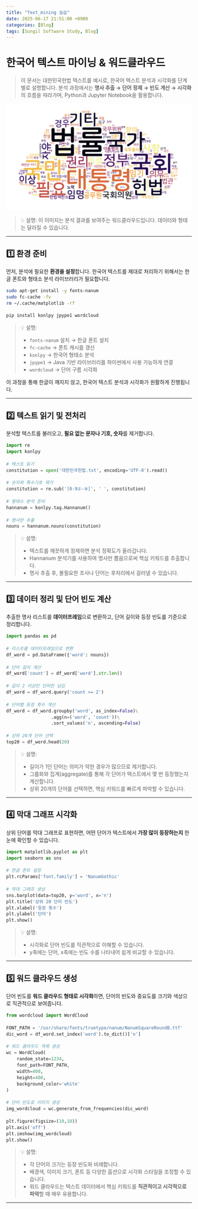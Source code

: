 ```yaml
---
title: "Text_mining 실습"
date: 2025-06-17 21:51:00 +0900
categories: [Blog]
tags: [Sungil Software Study, Blog]
---
```


# 한국어 텍스트 마이닝 & 워드클라우드

> 이 문서는 대한민국헌법 텍스트를 예시로, 한국어 텍스트 분석과 시각화를 단계별로 설명합니다.
> 분석 과정에서는 **명사 추출 → 단어 정제 → 빈도 계산 → 시각화**의 흐름을 따라가며, Python과 Jupyter Notebook을 활용합니다.

![대표 이미지](/assets/img/TextCloud.png)

> 💡 설명: 이 이미지는 분석 결과를 보여주는 워드클라우드입니다. 데이터와 형태는 달라질 수 있습니다.

---

## 1️⃣ 환경 준비

먼저, 분석에 필요한 **환경을 설정**합니다. 한국어 텍스트를 제대로 처리하기 위해서는 한글 폰트와 형태소 분석 라이브러리가 필요합니다.

```bash
sudo apt-get install -y fonts-nanum
sudo fc-cache -fv
rm ~/.cache/matplotlib -rf

pip install konlpy jpype1 wordcloud
```

> 💡 설명:
>
> * `fonts-nanum` 설치 → 한글 폰트 설치
> * `fc-cache` → 폰트 캐시를 갱신
> * `konlpy` → 한국어 형태소 분석
> * `jpype1` → Java 기반 라이브러리를 파이썬에서 사용 가능하게 연결
> * `wordcloud` → 단어 구름 시각화

이 과정을 통해 한글이 깨지지 않고, 한국어 텍스트 분석과 시각화가 원활하게 진행됩니다.

---

## 2️⃣ 텍스트 읽기 및 전처리

분석할 텍스트를 불러오고, **필요 없는 문자나 기호, 숫자**를 제거합니다.

```python
import re
import konlpy

# 텍스트 읽기
constitution = open('대한민국헌법.txt', encoding='UTF-8').read()

# 숫자와 특수기호 제거
constitution = re.sub('[0-9①-⑨]', ' ', constitution)

# 형태소 분석 준비
hannanum = konlpy.tag.Hannanum()

# 명사만 추출
nouns = hannanum.nouns(constitution)
```

> 💡 설명:
>
> * 텍스트를 깨끗하게 정제하면 분석 정확도가 올라갑니다.
> * Hannanum 분석기를 사용하여 명사만 뽑음으로써 핵심 키워드를 추출합니다.
> * 명사 추출 후, 불필요한 조사나 단어는 후처리에서 걸러낼 수 있습니다.

---

## 3️⃣ 데이터 정리 및 단어 빈도 계산

추출한 명사 리스트를 **데이터프레임**으로 변환하고, 단어 길이와 등장 빈도를 기준으로 정리합니다.

```python
import pandas as pd

# 리스트를 데이터프레임으로 변환
df_word = pd.DataFrame({'word': nouns})

# 단어 길이 계산
df_word['count'] = df_word['word'].str.len()

# 길이 2 이상인 단어만 남김
df_word = df_word.query('count >= 2')

# 단어별 등장 횟수 계산
df_word = df_word.groupby('word', as_index=False)\
                 .agg(n=('word', 'count'))\
                 .sort_values('n', ascending=False)

# 상위 20개 단어 선택
top20 = df_word.head(20)
```

> 💡 설명:
>
> * 길이가 1인 단어는 의미가 약한 경우가 많으므로 제거합니다.
> * 그룹화와 집계(aggregate)를 통해 각 단어가 텍스트에서 몇 번 등장했는지 계산합니다.
> * 상위 20개의 단어를 선택하면, 핵심 키워드를 빠르게 파악할 수 있습니다.

---

## 4️⃣ 막대 그래프 시각화

상위 단어를 막대 그래프로 표현하면, 어떤 단어가 텍스트에서 **가장 많이 등장하는지** 한눈에 확인할 수 있습니다.

```python
import matplotlib.pyplot as plt
import seaborn as sns

# 한글 폰트 설정
plt.rcParams['font.family'] = 'NanumGothic'

# 막대 그래프 생성
sns.barplot(data=top20, y='word', x='n')
plt.title('상위 20 단어 빈도')
plt.xlabel('등장 횟수')
plt.ylabel('단어')
plt.show()
```

> 💡 설명:
>
> * 시각화로 단어 빈도를 직관적으로 이해할 수 있습니다.
> * y축에는 단어, x축에는 빈도 수를 나타내어 쉽게 비교할 수 있습니다.

---

## 5️⃣ 워드 클라우드 생성

단어 빈도를 **워드 클라우드 형태로 시각화**하면, 단어의 빈도와 중요도를 크기와 색상으로 직관적으로 보여줍니다.

```python
from wordcloud import WordCloud

FONT_PATH = '/usr/share/fonts/truetype/nanum/NanumSquareRoundB.ttf'
dic_word = df_word.set_index('word').to_dict()['n']

# 워드 클라우드 객체 생성
wc = WordCloud(
    random_state=1234,
    font_path=FONT_PATH,
    width=400,
    height=400,
    background_color='white'
)

# 단어 빈도로 이미지 생성
img_wordcloud = wc.generate_from_frequencies(dic_word)

plt.figure(figsize=(10,10))
plt.axis('off')
plt.imshow(img_wordcloud)
plt.show()
```

> 💡 설명:
>
> * 각 단어의 크기는 등장 빈도와 비례합니다.
> * 배경색, 이미지 크기, 폰트 등 다양한 옵션으로 시각화 스타일을 조정할 수 있습니다.
> * 워드 클라우드는 텍스트 데이터에서 핵심 키워드를 **직관적이고 시각적으로 파악**할 때 매우 유용합니다.

---

